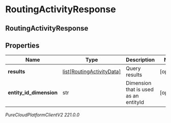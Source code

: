 # RoutingActivityResponse

## RoutingActivityResponse

## Properties

|Name | Type | Description | Notes|
|------------ | ------------- | ------------- | -------------|
| **results** | [list[RoutingActivityData]](RoutingActivityData) | Query results | [optional] |
| **entity_id_dimension** | str | Dimension that is used as an entityId | [optional] |



_PureCloudPlatformClientV2 221.0.0_
